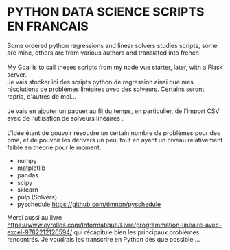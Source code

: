 # PYTHON DATA SCIENCE SCRIPTS EN FRANCAIS
Some ordered python regressions and linear solvers studies scripts, some are mine, others are from various authors and translated into french <br><br>My Goal is to call theses scripts from my node vue starter, later, with a Flask server.<br>
Je vais stocker ici des scripts python de regression ainsi que mes résolutions de problèmes linéaires avec des solveurs. Certains seront repris, d'autres de moi...<br><br>
Je vais en ajouter un paquet au fil du temps, en particulier, de l'import CSV avec de l'utlisation de solveurs linéaires .<br><br>
L'idée étant de pouvoir résoudre un certain nombre de problèmes pour des pme, et de pouvoir les dérivers un peu, tout en ayant un niveau relativement faible en théorie pour le moment.

* numpy<br>
* matplotlib<br>
* pandas<br>
* scipy<br>
* sklearn<br>
* pulp (Solvers)<br>
* pyschedule https://github.com/timnon/pyschedule




Merci aussi au livre https://www.eyrolles.com/Informatique/Livre/programmation-lineaire-avec-excel-9782212126594/
qui récapitule bien les principaux problèmes rencontrés. Je voudrais les transcrire en Python dès que possible ...

